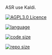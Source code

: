 <!--
 * @Github: https://github.com/Certseeds/Kaldi_ASR
 * @Organization: SUSTech
 * @Author: nanoseeds
 * @Date: 2020-02-13 19:45:29
 * @LastEditors: nanoseeds
 * @LastEditTime: 2020-03-21 11:21:08
 -->
ASR use Kaldi.

[![AGPL3.0 Licence](https://img.shields.io/github/license/Certseeds/Kaldi_ASR?color=%23FF3300)](https://opensource.org/licenses/AGPL-3.0)  

[![language](https://img.shields.io/github/languages/top/Certseeds/Kaldi_ASR?color=%23330099)]() 


[![code size](https://img.shields.io/github/languages/code-size/Certseeds/Kaldi_ASR?color=%230099CC)]() 

[![repo size](https://img.shields.io/github/repo-size/Certseeds/Kaldi_ASR?color=%23CC9900)]()